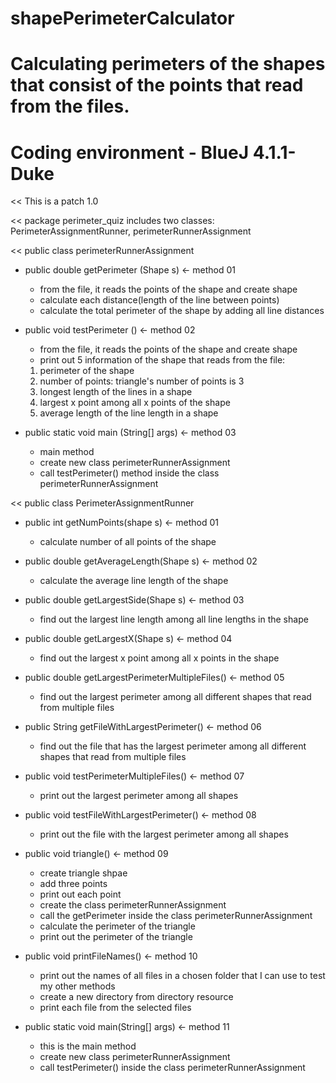 # shapePerimeterCalculator
# Calculating perimeters of the shapes that consist of the points that read from the files.
# Coding environment - BlueJ 4.1.1-Duke

<< This is a patch 1.0

<< package perimeter_quiz includes two classes: PerimeterAssignmentRunner, perimeterRunnerAssignment

<< public class perimeterRunnerAssignment
* public double getPerimeter (Shape s) <- method 01
  - from the file, it reads the points of the shape and create shape
  - calculate each distance(length of the line between points)
  - calculate the total perimeter of the shape by adding all line distances

* public void testPerimeter () <- method 02
  - from the file, it reads the points of the shape and create shape
  - print out 5 information of the shape that reads from the file: 
  1) perimeter of the shape
  2) number of points: triangle's number of points is 3
  3) longest length of the lines in a shape
  4) largest x point among all x points of the shape
  5) average length of the line length in a shape
  
* public static void main (String[] args) <- method 03
  - main method
  - create new class perimeterRunnerAssignment
  - call testPerimeter() method inside the class perimeterRunnerAssignment
  
<< public class PerimeterAssignmentRunner
* public int getNumPoints(shape s) <- method 01
  - calculate number of all points of the shape
  
* public double getAverageLength(Shape s) <- method 02
  - calculate the average line length of the shape
  
* public double getLargestSide(Shape s) <- method 03
  - find out the largest line length among all line lengths in the shape
  
* public double getLargestX(Shape s) <- method 04
  - find out the largest x point among all x points in the shape
  
* public double getLargestPerimeterMultipleFiles() <- method 05
  - find out the largest perimeter among all different shapes that read from multiple files
  
* public String getFileWithLargestPerimeter() <- method 06
  - find out the file that has the largest perimeter among all different shapes that read from multiple files
  
* public void testPerimeterMultipleFiles() <- method 07
  - print out the largest perimeter among all shapes
  
* public void testFileWithLargestPerimeter() <- method 08
  - print out the file with the largest perimeter among all shapes
  
* public void triangle() <- method 09
  - create triangle shpae
  - add three points
  - print out each point
  - create the class perimeterRunnerAssignment
  - call the getPerimeter inside the class perimeterRunnerAssignment
  - calculate the perimeter of the triangle
  - print out the perimeter of the triangle
  
* public void printFileNames() <- method 10
  - print out the names of all files in a chosen folder that I can use to test my other methods
  - create a new directory from directory resource
  - print each file from the selected files
  
* public static void main(String[] args) <- method 11
  - this is the main method
  - create new class perimeterRunnerAssignment
  - call testPerimeter() inside the class perimeterRunnerAssignment
  
